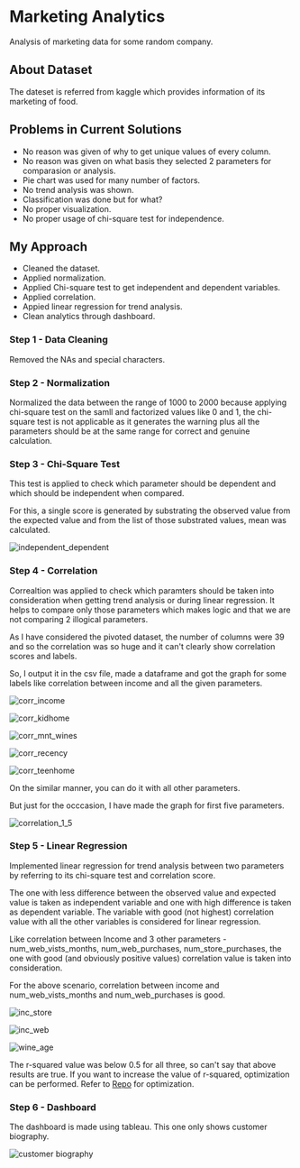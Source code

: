# Marketing Analytics

Analysis of marketing data for some random company.

## About Dataset

The dateset is referred from kaggle which provides information of its marketing of food.

## Problems in Current Solutions

 - No reason was given of why to get unique values of every column.
 - No reason was given on what basis they selected 2 parameters for comparasion or analysis.
 - Pie chart was used for many number of factors.
 - No trend analysis was shown.
 - Classification was done but for what?
 - No proper visualization.
 - No proper usage of chi-square test for independence.

## My Approach

 - Cleaned the dataset.
 - Applied normalization.
 - Applied Chi-square test to get independent and dependent variables.
 - Applied correlation.
 - Appied linear regression for trend analysis.
 - Clean analytics through dashboard.

### Step 1 - Data Cleaning

Removed the NAs and special characters.

### Step 2 - Normalization

Normalized the data between the range of 1000 to 2000 because applying chi-square test on the samll and factorized values like 0 and 1, the chi-square test is not applicable as it generates the warning plus all the parameters should be at the same range for correct and genuine calculation.

### Step 3 - Chi-Square Test

This test is applied to check which parameter should be dependent and which should be independent when compared.

For this, a single score is generated by substrating the observed value from the expected value and from the list of those substrated values, mean was calculated.

![independent_dependent](Results/ind_de.png)

### Step 4 - Correlation

Correaltion was applied to check which paramters should be taken into consideration when getting trend analysis or during linear regression. It helps to compare only those parameters which makes logic and that we are not comparing 2 illogical parameters.

As I have considered the pivoted dataset, the number of columns were 39 and so the correlation was so huge and it can't clearly show correlation scores and labels.

So, I output it in the csv file, made a dataframe and got the graph for some labels like correlation between income and all the given parameters. 

![corr_income](Results/corr_income.png)

![corr_kidhome](Results/corr_kidhome.png)

![corr_mnt_wines](Results/corr_mnt_wines.png)

![corr_recency](Results/corr_recency.png)

![corr_teenhome](Results/corr_teenhome.png)

On the similar manner, you can do it with all other parameters.

But just for the occcasion, I have made the graph for first five parameters.

![correlation_1_5](Results/correlation_1_5.png)

### Step 5 - Linear Regression

Implemented linear regression for trend analysis between two parameters by referring to its chi-square test and correlation score.

The one with less difference between the observed value and expected value is taken as independent variable and one with high difference is taken as dependent variable. The variable with good (not highest) correlation value with all the other variables is considered for linear regression.

Like correlation between Income and 3 other parameters - num_web_vists_months, num_web_purchases, num_store_purchases, the one with good (and obviously positive values) correlation value is taken into consideration.

For the above scenario, correlation between income and num_web_vists_months and num_web_purchases is good.

![inc_store](Results/inc_store.png)

![inc_web](Results/inc_web.png)

![wine_age](Results/wine_age.png)

The r-squared value was below 0.5 for all three, so can't say that above results are true. If you want to increase the value of r-squared, optimization can be performed. Refer to [Repo](https://github.com/Onnamission/Sales-Regression-Analysis) for optimization.

### Step 6 - Dashboard

The dashboard is made using tableau. This one only shows customer biography.

![customer biography](Dashboards/cust_bio.png)
